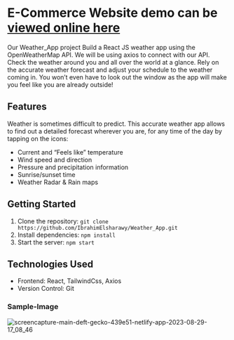 # E-Commerce Website demo can be [viewed online here](https://main--deft-gecko-439e51.netlify.app/)

Our Weather_App project Build a React JS weather app using the OpenWeatherMap API. We will be using axios to connect with our API. 
Check the weather around you and all over the world at a glance. Rely on the accurate weather forecast and adjust your schedule to the weather coming in. You won’t even have to look out the window as the app will make you feel like you are already outside!


## Features
Weather is sometimes difficult to predict. This accurate weather app allows to find out a detailed forecast wherever you are, for any time of the day by tapping on the icons:

- Current and “Feels like” temperature
- Wind speed and direction
- Pressure and precipitation information 
- Sunrise/sunset time
- Weather Radar & Rain maps

## Getting Started

1. Clone the repository: `git clone https://github.com/IbrahimElsharawy/Weather_App.git`
2. Install dependencies: `npm install`
3. Start the server: `npm start`

## Technologies Used

- Frontend: React, TailwindCss, Axios
- Version Control: Git

### Sample-Image
![screencapture-main-deft-gecko-439e51-netlify-app-2023-08-29-17_08_46](https://github.com/IbrahimElsharawy/Weather_App/assets/85072157/1db01270-bf18-42b1-9b94-8254a589758e)

